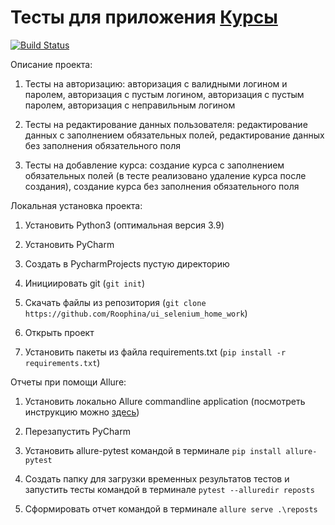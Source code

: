 # Тесты для приложения [Курсы](https://qacoursemoodle.innopolis.university/)
[![Build Status](https://app.travis-ci.com/Roophina/ui_selenium_home_work.svg?branch=master)](https://app.travis-ci.com/Roophina/ui_selenium_home_work)


Описание проекта:

1) Тесты на авторизацию: авторизация с валидными логином и паролем, авторизация с пустым логином, авторизация с пустым паролем, авторизация с неправильным логином

2) Тесты на редактирование данных пользователя: редактирование данных с заполнением обязательных полей, редактирование данных без заполнения обязательного поля

3) Тесты на добавление курса: создание курса с заполнением обязательных полей (в тесте реализовано удаление курса после создания), создание курса без заполнения обязательного поля


Локальная установка проекта:

1) Установить Python3 (оптимальная версия 3.9)

2) Установить PyCharm

3) Создать в PycharmProjects пустую директорию

4) Инициировать git (`git init`)

5) Скачать файлы из репозитория (`git clone https://github.com/Roophina/ui_selenium_home_work`)

6) Открыть проект

7) Установить пакеты из файла requirements.txt (`pip install -r requirements.txt`)



Отчеты при помощи Allure:

1) Установить локально Allure commandline application (посмотреть инструкцию можно [здесь](https://docs.qameta.io/allure/))

2) Перезапустить PyCharm

3) Установить allure-pytest командой в терминале `pip install allure-pytest`

4) Создать папку для загрузки временных результатов тестов и запустить тесты командой в терминале `pytest --alluredir reposts`

5) Сформировать отчет командой в терминале `allure serve .\reposts`
